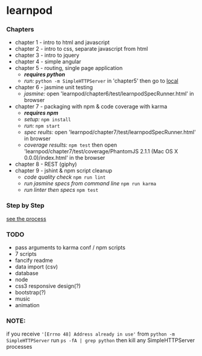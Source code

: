 # learnpod
### Chapters
+ chapter 1 - intro to html and javascript
+ chapter 2 - intro to css, separate javascript from html
+ chapter 3 - intro to jquery
+ chapter 4 - simple angular
+ chapter 5 - routing, single page application
  * **_requires python_**
  *  *run:* `python -m SimpleHTTPServer` in 'chapter5' then go to [local](http://127.0.0.1:8000/)
+ chapter 6 - jasmine unit testing
  * *jasmine:* open 'learnpod/chapter6/test/learnpodSpecRunner.html' in browser
+ chapter 7 - packaging with npm & code coverage with karma
  * **_requires npm_**
  * *setup:* `npm install`
  * *run:* `npm start`
  * *spec reults:* open 'learnpod/chapter7/test/learnpodSpecRunner.html' in browser
  * *coverage results:* `npm test` then open 'learnpod/chapter7/test/coverage/PhantomJS 2.1.1 (Mac OS X 0.0.0)/index.html' in the browser
+ chapter 8 - REST (giphy)
+ chapter 9 - jshint & npm script cleanup
  * *code quality check* `npm run lint`
  * *run jasmine specs from command line* `npm run karma`
  * *run linter then specs* `npm test`


### Step by Step
[see the process](https://github.com/ntno/learnpod/commits/master "individual commits")

### TODO
+ pass arguments to karma conf / npm scripts
+ 7 scripts
+ fancify readme
+ data import (csv)
+ database
+ node
+ css3 responsive design(?)
+ bootstrap(?)
+ music
+ animation

### NOTE:
if you receive `'[Errno 48] Address already in use'` from `python -m SimpleHTTPServer`
run `ps -fA | grep python` then kill any SimpleHTTPServer processes
